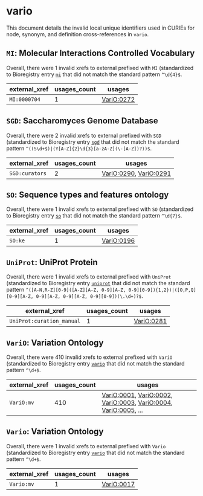 # vario

This document details the invalid local unique identifiers used in CURIEs
for node, synonym, and definition cross-references in `vario`.


## `MI`: Molecular Interactions Controlled Vocabulary

Overall, there were 1 invalid
xrefs to external prefixed with `MI` (standardized to Bioregistry
entry [`mi`]((https://bioregistry.io/mi)) that
did not match the standard pattern `^\d{4}$`.

| external_xref   |   usages_count | usages                                          |
|-----------------|----------------|-------------------------------------------------|
| `MI:0000704`    |              1 | [VariO:0272](https://bioregistry.io/VariO:0272) |

## `SGD`: Saccharomyces Genome Database

Overall, there were 2 invalid
xrefs to external prefixed with `SGD` (standardized to Bioregistry
entry [`sgd`]((https://bioregistry.io/sgd)) that
did not match the standard pattern `^((S\d+$)|(Y[A-Z]{2}\d{3}[a-zA-Z](\-[A-Z])?))$`.

| external_xref   |   usages_count | usages                                                                                           |
|-----------------|----------------|--------------------------------------------------------------------------------------------------|
| `SGD:curators`  |              2 | [VariO:0290](https://bioregistry.io/VariO:0290), [VariO:0291](https://bioregistry.io/VariO:0291) |

## `SO`: Sequence types and features ontology

Overall, there were 1 invalid
xrefs to external prefixed with `SO` (standardized to Bioregistry
entry [`so`]((https://bioregistry.io/so)) that
did not match the standard pattern `^\d{7}$`.

| external_xref   |   usages_count | usages                                          |
|-----------------|----------------|-------------------------------------------------|
| `SO:ke`         |              1 | [VariO:0196](https://bioregistry.io/VariO:0196) |

## `UniProt`: UniProt Protein

Overall, there were 1 invalid
xrefs to external prefixed with `UniProt` (standardized to Bioregistry
entry [`uniprot`]((https://bioregistry.io/uniprot)) that
did not match the standard pattern `^([A-N,R-Z][0-9]([A-Z][A-Z, 0-9][A-Z, 0-9][0-9]){1,2})|([O,P,Q][0-9][A-Z, 0-9][A-Z, 0-9][A-Z, 0-9][0-9])(\.\d+)?$`.

| external_xref             |   usages_count | usages                                          |
|---------------------------|----------------|-------------------------------------------------|
| `UniProt:curation_manual` |              1 | [VariO:0281](https://bioregistry.io/VariO:0281) |

## `VariO`: Variation Ontology

Overall, there were 410 invalid
xrefs to external prefixed with `VariO` (standardized to Bioregistry
entry [`vario`]((https://bioregistry.io/vario)) that
did not match the standard pattern `^\d+$`.

| external_xref   |   usages_count | usages                                                                                                                                                                                                                                                   |
|-----------------|----------------|----------------------------------------------------------------------------------------------------------------------------------------------------------------------------------------------------------------------------------------------------------|
| `VariO:mv`      |            410 | [VariO:0001](https://bioregistry.io/VariO:0001), [VariO:0002](https://bioregistry.io/VariO:0002), [VariO:0003](https://bioregistry.io/VariO:0003), [VariO:0004](https://bioregistry.io/VariO:0004), [VariO:0005](https://bioregistry.io/VariO:0005), ... |

## `Vario`: Variation Ontology

Overall, there were 1 invalid
xrefs to external prefixed with `Vario` (standardized to Bioregistry
entry [`vario`]((https://bioregistry.io/vario)) that
did not match the standard pattern `^\d+$`.

| external_xref   |   usages_count | usages                                          |
|-----------------|----------------|-------------------------------------------------|
| `Vario:mv`      |              1 | [VariO:0017](https://bioregistry.io/VariO:0017) |

